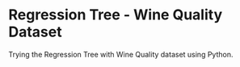 # Regression Tree - Wine Quality Dataset
Trying the Regression Tree with Wine Quality dataset using Python.
